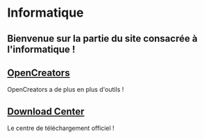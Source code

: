 # Informatique
## Bienvenue sur la partie du site consacrée à l'informatique !
## [OpenCreators](OpenCreators/)
OpenCreators a de plus en plus d'outils !<br>

## [Download Center](../Download/)
Le centre de téléchargement officiel !